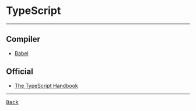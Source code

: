 # TypeScript

---

## Compiler

- [Babel](http://babeljs.io/repl)

## Official

- [The TypeScript Handbook](https://www.typescriptlang.org/docs/handbook/intro.html)

---

[<kbd> Back </kbd>](./readme.md)
